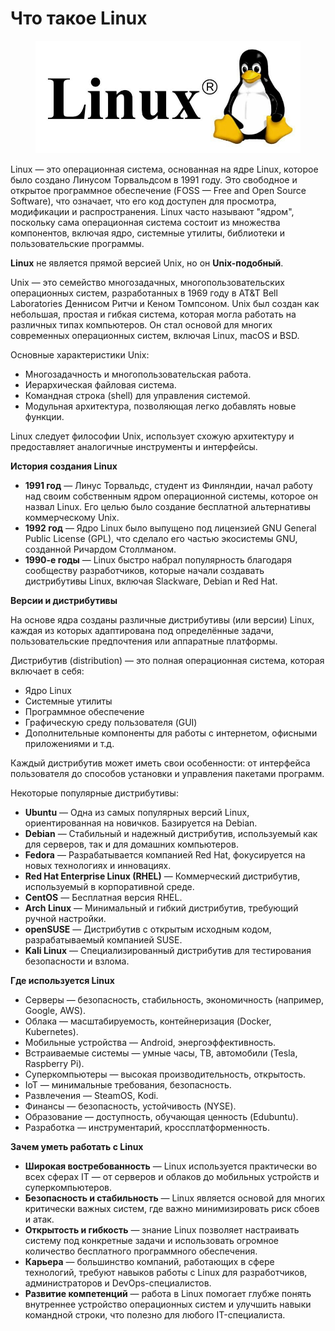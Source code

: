# Что такое Linux

<figure><img src="../.gitbook/assets/image.png" alt=""><figcaption></figcaption></figure>

Linux — это операционная система, основанная на ядре Linux, которое было создано Линусом Торвальдсом в 1991 году. Это свободное и открытое программное обеспечение (FOSS — Free and Open Source Software), что означает, что его код доступен для просмотра, модификации и распространения. Linux часто называют "ядром", поскольку сама операционная система состоит из множества компонентов, включая ядро, системные утилиты, библиотеки и пользовательские программы.

**Linux** не является прямой версией Unix, но он **Unix-подобный**.

Unix — это семейство многозадачных, многопользовательских операционных систем, разработанных в 1969 году в AT\&T Bell Laboratories Деннисом Ритчи и Кеном Томпсоном. Unix был создан как небольшая, простая и гибкая система, которая могла работать на различных типах компьютеров. Он стал основой для многих современных операционных систем, включая Linux, macOS и BSD.

Основные характеристики Unix:

* Многозадачность и многопользовательская работа.
* Иерархическая файловая система.
* Командная строка (shell) для управления системой.
* Модульная архитектура, позволяющая легко добавлять новые функции.

Linux следует философии Unix, использует схожую архитектуру и предоставляет аналогичные инструменты и интерфейсы.

**История создания Linux**

* **1991 год** — Линус Торвальдс, студент из Финляндии, начал работу над своим собственным ядром операционной системы, которое он назвал Linux. Его целью было создание бесплатной альтернативы коммерческому Unix.
* **1992 год** — Ядро Linux было выпущено под лицензией GNU General Public License (GPL), что сделало его частью экосистемы GNU, созданной Ричардом Столлманом.
* **1990-е годы** — Linux быстро набрал популярность благодаря сообществу разработчиков, которые начали создавать дистрибутивы Linux, включая Slackware, Debian и Red Hat.

**Версии и дистрибутивы**

На основе ядра созданы различные дистрибутивы (или версии) Linux, каждая из которых адаптирована под определённые задачи, пользовательские предпочтения или аппаратные платформы.

Дистрибутив (distribution) — это полная операционная система, которая включает в себя:

* Ядро Linux
* Системные утилиты
* Программное обеспечение
* Графическую среду пользователя (GUI)
* Дополнительные компоненты для работы с интернетом, офисными приложениями и т.д.

Каждый дистрибутив может иметь свои особенности: от интерфейса пользователя до способов установки и управления пакетами программ.

Некоторые популярные дистрибутивы:

* **Ubuntu** — Одна из самых популярных версий Linux, ориентированная на новичков. Базируется на Debian.
* **Debian** — Стабильный и надежный дистрибутив, используемый как для серверов, так и для домашних компьютеров.
* **Fedora** — Разрабатывается компанией Red Hat, фокусируется на новых технологиях и инновациях.
* **Red Hat Enterprise Linux (RHEL)** — Коммерческий дистрибутив, используемый в корпоративной среде.
* **CentOS** — Бесплатная версия RHEL.
* **Arch Linux** — Минимальный и гибкий дистрибутив, требующий ручной настройки.
* **openSUSE** — Дистрибутив с открытым исходным кодом, разрабатываемый компанией SUSE.
* **Kali Linux** — Специализированный дистрибутив для тестирования безопасности и взлома.

**Где используется Linux**

* Серверы — безопасность, стабильность, экономичность (например, Google, AWS).
* Облака — масштабируемость, контейнеризация (Docker, Kubernetes).
* Мобильные устройства — Android, энергоэффективность.
* Встраиваемые системы — умные часы, ТВ, автомобили (Tesla, Raspberry Pi).
* Суперкомпьютеры — высокая производительность, открытость.
* IoT — минимальные требования, безопасность.
* Развлечения — SteamOS, Kodi.
* Финансы — безопасность, устойчивость (NYSE).
* Образование — доступность, обучающая ценность (Edubuntu).
* Разработка — инструментарий, кроссплатформенность.

**Зачем уметь работать с Linux**

* **Широкая востребованность** — Linux используется практически во всех сферах IT — от серверов и облаков до мобильных устройств и суперкомпьютеров.
* **Безопасность и стабильность** — Linux является основой для многих критически важных систем, где важно минимизировать риск сбоев и атак.
* **Открытость и гибкость** — знание Linux позволяет настраивать систему под конкретные задачи и использовать огромное количество бесплатного программного обеспечения.
* **Карьера** — большинство компаний, работающих в сфере технологий, требуют навыков работы с Linux для разработчиков, администраторов и DevOps-специалистов.
* **Развитие компетенций** — работа в Linux помогает глубже понять внутреннее устройство операционных систем и улучшить навыки командной строки, что полезно для любого IT-специалиста.
